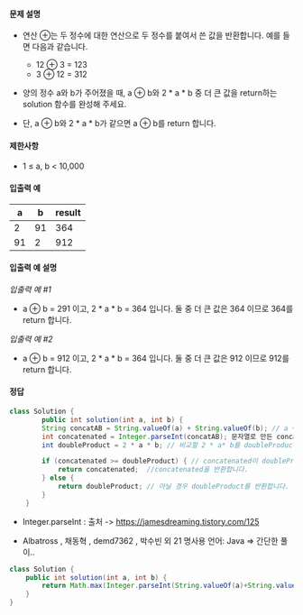 #### 문제 설명
- 연산 ⊕는 두 정수에 대한 연산으로 두 정수를 붙여서 쓴 값을 반환합니다. 예를 들면 다음과 같습니다.
  - 12 ⊕ 3 = 123
  - 3 ⊕ 12 = 312
- 양의 정수 a와 b가 주어졌을 때, a ⊕ b와 2 * a * b 중 더 큰 값을 return하는 solution 함수를 완성해 주세요.

- 단, a ⊕ b와 2 * a * b가 같으면 a ⊕ b를 return 합니다.

#### 제한사항
- 1 ≤ a, b < 10,000

#### 입출력 예<br>
|a|b|result|
|---|---|---|
|2|91|364|
|91|2|912|

#### 입출력 예 설명
*입출력 예 #1*
- a ⊕ b = 291 이고, 2 * a * b = 364 입니다. 둘 중 더 큰 값은 364 이므로 364를 return 합니다.

*입출력 예 #2*
- a ⊕ b = 912 이고, 2 * a * b = 364 입니다. 둘 중 더 큰 값은 912 이므로 912를 return 합니다.


#### 정답
```java
class Solution {
        public int solution(int a, int b) {
        String concatAB = String.valueOf(a) + String.valueOf(b); // a + b를 문자열로 만든 후에 더합니다.
        int concatenated = Integer.parseInt(concatAB); 문자열로 만든 concatAB를 10진수 숫자로 변환합니다.
        int doubleProduct = 2 * a * b; // 비교할 2 * a* b를 doubleProduct에 담습니다. 

        if (concatenated >= doubleProduct) { // concatenated이 doubleProduct보다 크거나 같을때
            return concatenated;  //concatenated을 반환합니다.
        } else {
            return doubleProduct; // 아닐 경우 doubleProduct를 반환합니다.
        }
    }

```

- Integer.parseInt : 출처 -> https://jamesdreaming.tistory.com/125

-  Albatross , 채동혁 , demd7362 , 박수빈 외 21 명사용 언어: Java  => 간단한 풀이..

```java
class Solution {
    public int solution(int a, int b) {
        return Math.max(Integer.parseInt(String.valueOf(a)+String.valueOf(b)),2*a*b);
    }
}
```

